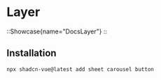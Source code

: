 # Layer

::Showcase{name="DocsLayer"}
::

## Installation

```bash
npx shadcn-vue@latest add sheet carousel button
```
